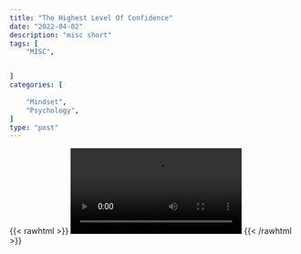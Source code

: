 ```yaml
---
title: "The Highest Level Of Confidence"
date: "2022-04-02"
description: "misc short"
tags: [
    "MISC",


]
categories: [
    
    "Mindset",
    "Psychology",
]
type: "post"
---
```

{{< rawhtml >}}
    <video width="auto" height="auto" controls>
        <source src="https://clips.dev00ps.com/MISC/How%20to%20reach%20the%20HIGHEST%20level%20of%20CONFIDENCE.mp4" type="video/mp4"> 
    </video>
{{< /rawhtml >}}